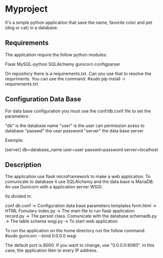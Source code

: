 Myproject
=========
It's a simple python application that save the name, favorite color and pet (dog or cat) in a database.

Requirements
------------
The application require the follow python modules:

Flask
MySQL-python
SQLAlchemy
gunicorn
configparser

On repository there is a requirements.txt. Can you use that to resolve the requriments.
You can use the command:
#sudo pip install -r requirements.txt

Configuration Data Base
-----------------------
For data base configuration you must use the conf/db.conf file to set the parameters:

"db" is the database name
"user" is the user can permission acess to database 
"passwd" the user password
"server" the data base server

Exemple:

[server]
db=database_name
user=user
passwd=password
server=localhost

Description
-----------
The application use flask microframework to make a web application.
To comunicate to database it use SQLAlchemy and the data base is MariaDB. An use Gunicorn with a application server WSGI.

Its divided in:

conf 
  db.conf   -> Configuration data base parameters
templates
  form.html -> HTML Fomulary
index.py    -> The main file to run flask application	
record.py   -> The persist class. Comunicate with the database
schemadb.py -> The table schema
wsgi.py     -> To start web application

To run the application on the home directory run the follow command:
#sudo gunicorn --bind 0.0.0.0 wsgi

The default port is 8000. If you want to change, use "0.0.0.0:8080".
In this case, the application liten to every IP address.
